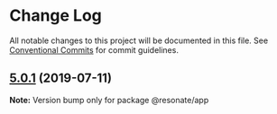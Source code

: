 # Change Log

All notable changes to this project will be documented in this file.
See [Conventional Commits](https://conventionalcommits.org) for commit guidelines.

## [5.0.1](https://gitlab.resonate.ninja/resonate/stream2own-player/compare/@resonate/app@5.0.0...@resonate/app@5.0.1) (2019-07-11)

**Note:** Version bump only for package @resonate/app
